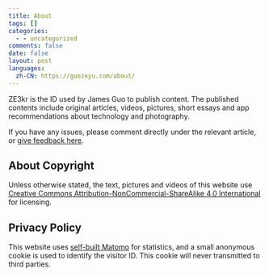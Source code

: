 ```yaml
---
title: About
tags: []
categories:
  - - uncategorized
comments: false
date: false
layout: post
languages:
  zh-CN: https://guozeyu.com/about/
---
```


ZE3kr is the ID used by James Guo to publish content. The published contents include original articles, videos, pictures, short essays and app recommendations about technology and photography.

If you have any issues, please comment directly under the relevant article, or [give feedback here](https://github.com/ZE3kr/ZE3kr.com/issues).

## About Copyright

Unless otherwise stated, the text, pictures and videos of this website use [Creative Commons Attribution-NonCommercial-ShareAlike 4.0 International](https://creativecommons.org/licenses/by-nc-sa/4.0/) for licensing.

## Privacy Policy

This website uses [self-built Matomo](https://guozeyu.com/2016/01/piwik-wordpress/) for statistics, and a small anonymous cookie is used to identify the visitor ID. This cookie will never transmitted to third parties.
